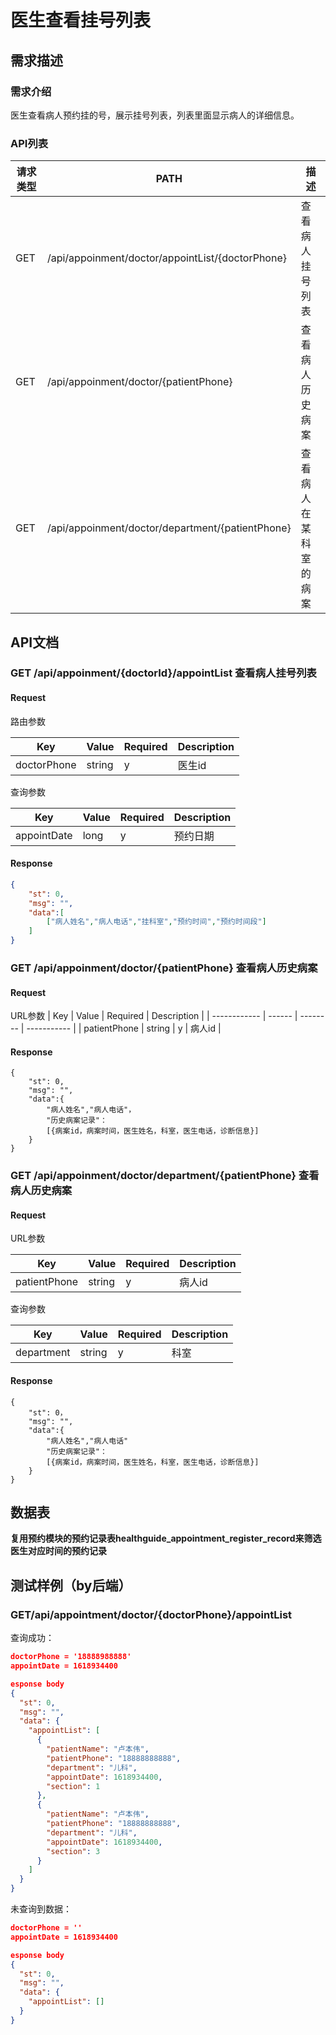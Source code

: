 # 医生查看挂号列表

## 需求描述

### 需求介绍

医生查看病人预约挂的号，展示挂号列表，列表里面显示病人的详细信息。

### API列表

| 请求类型 | PATH                                             | 描述                   |
| -------- | ------------------------------------------------ | ---------------------- |
| GET      | /api/appoinment/doctor/appointList/{doctorPhone} | 查看病人挂号列表       |
| GET      | /api/appoinment/doctor/{patientPhone}            | 查看病人历史病案       |
| GET      | /api/appoinment/doctor/department/{patientPhone} | 查看病人在某科室的病案 |

## API文档

### GET  /api/appoinment/{doctorId}/appointList 查看病人挂号列表  

#### Request

路由参数

| Key         | Value  | Required | Description |
| ----------- | ------ | -------- | ----------- |
| doctorPhone | string | y        | 医生id      |

查询参数

| Key         | Value | Required | Description |
| ----------- | ----- | -------- | ----------- |
| appointDate | long  | y        | 预约日期    |

#### Response 

```json
{
	"st": 0,
	"msg": "",
	"data":[
        ["病人姓名","病人电话","挂科室","预约时间","预约时间段"]
    ]
}
```



### GET  /api/appoinment/doctor/{patientPhone} 查看病人历史病案

#### Request

URL参数
| Key          | Value  | Required | Description |
| ------------ | ------ | -------- | ----------- |
| patientPhone | string | y        | 病人id      |


#### Response

```
{
	"st": 0,
	"msg": "",
	"data":{
        "病人姓名","病人电话"，
        "历史病案记录"：
        [{病案id，病案时间，医生姓名，科室，医生电话，诊断信息}]
    }
}
```



### GET   /api/appoinment/doctor/department/{patientPhone} 查看病人历史病案

#### Request

URL参数

| Key          | Value  | Required | Description |
| ------------ | ------ | -------- | ----------- |
| patientPhone | string | y        | 病人id      |

查询参数

| Key        | Value  | Required | Description |
| ---------- | ------ | -------- | ----------- |
| department | string | y        | 科室        |


#### Response

```
{
	"st": 0，
	"msg": "",
	"data":{
        "病人姓名","病人电话"
        "历史病案记录"：
        [{病案id，病案时间，医生姓名，科室，医生电话，诊断信息}]
    }
}
```





## 数据表

**复用预约模块的预约记录表healthguide_appointment_register_record来筛选医生对应时间的预约记录**



## 测试样例（by后端）

### **GET**/api/appointment/doctor/{doctorPhone}/appointList

查询成功：

```json
doctorPhone = '18888988888'
appointDate = 1618934400

esponse body
{
  "st": 0,
  "msg": "",
  "data": {
    "appointList": [
      {
        "patientName": "卢本伟",
        "patientPhone": "18888888888",
        "department": "儿科",
        "appointDate": 1618934400,
        "section": 1
      },
      {
        "patientName": "卢本伟",
        "patientPhone": "18888888888",
        "department": "儿科",
        "appointDate": 1618934400,
        "section": 3
      }
    ]
  }
}
```

未查询到数据：

```json
doctorPhone = ''
appointDate = 1618934400

esponse body
{
  "st": 0,
  "msg": "",
  "data": {
    "appointList": []
  }
}
```

